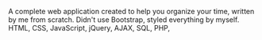 A complete web application created to help you organize your time, written by me from scratch. Didn't use Bootstrap, styled everything by myself. HTML, CSS, JavaScript, jQuery, AJAX, SQL, PHP,
